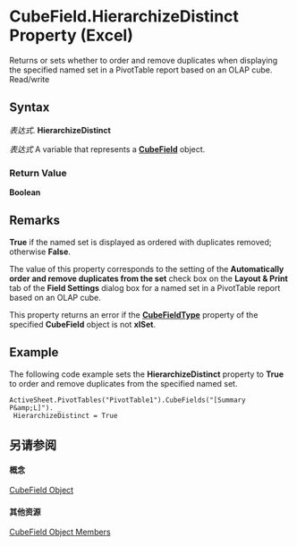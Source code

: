 
# CubeField.HierarchizeDistinct Property (Excel)

Returns or sets whether to order and remove duplicates when displaying the specified named set in a PivotTable report based on an OLAP cube. Read/write


## Syntax

 _表达式_. **HierarchizeDistinct**

 _表达式_ A variable that represents a **[CubeField](6db16910-6c27-651a-c388-e54e27fe4519.md)** object.


### Return Value

 **Boolean**


## Remarks

 **True** if the named set is displayed as ordered with duplicates removed; otherwise **False**.

The value of this property corresponds to the setting of the  **Automatically order and remove duplicates from the set** check box on the **Layout &amp; Print** tab of the **Field Settings** dialog box for a named set in a PivotTable report based on an OLAP cube.

This property returns an error if the  **[CubeFieldType](86847717-2906-6f92-36f4-668f932d2237.md)** property of the specified **CubeField** object is not **xlSet**.


## Example

The following code example sets the  **HierarchizeDistinct** property to **True** to order and remove duplicates from the specified named set.


```
ActiveSheet.PivotTables("PivotTable1").CubeFields("[Summary P&amp;L]"). _ 
 HierarchizeDistinct = True
```


## 另请参阅


#### 概念


[CubeField Object](6db16910-6c27-651a-c388-e54e27fe4519.md)
#### 其他资源


[CubeField Object Members](http://msdn.microsoft.com/library/2f3cbe65-45ff-abe0-3e48-29c0d490f600%28Office.15%29.aspx)